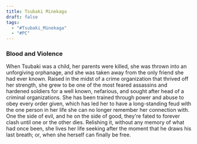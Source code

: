 ```yaml
---
title: Tsubaki Minekaga
draft: false
tags:
  - "#Tsubaki_Minekaga"
  - "#PC"
---
```


### Blood and Violence

When Tsubaki was a child, her parents were killed, she was thrown into an unforgiving orphanage, and she was taken away from the only friend she had ever known. Raised in the midst of a crime organization that thrived off her strength, she grew to be one of the most feared assassins and hardened soldiers for a well known, nefarious, and sought after head of a criminal organizations. She has been trained through power and abuse to obey every order given, which has led her to have a long-standing feud with the one person in her life she can no longer remember her connection with. One the side of evil, and he on the side of good, they're fated to forever clash until one or the other dies. Relishing it, without any memory of what had once been, she lives her life seeking after the moment that he draws his last breath; or, when she herself can finally be free.